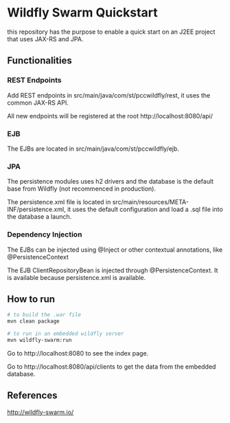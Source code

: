 # Wildfly Swarm Quickstart

this repository has the purpose to enable a quick start on an J2EE project that uses JAX-RS and JPA.

## Functionalities

### REST Endpoints

Add REST endpoints in src/main/java/com/st/pccwildfly/rest, it uses the common JAX-RS API.

All new endpoints will be registered at the root http://localhost:8080/api/

### EJB

The EJBs are located in src/main/java/com/st/pccwildfly/ejb.

### JPA

The persistence modules uses h2 drivers and the database is the default base from Wildfly (not recommenced in 
production).

The persistence.xml file is located in src/main/resources/META-INF/persistence.xml, it uses the default configuration 
and load a .sql file into the database a launch.

### Dependency Injection

The EJBs can be injected using @Inject or other contextual annotations, like @PersistenceContext

The EJB ClientRepositoryBean is injected through @PersistenceContext. It is available because persistence.xml 
is available.

## How to run

```bash
# to build the .war file
mvn clean package

# to run in an embedded wildfly server
mvn wildfly-swarm:run
```

Go to http://localhost:8080 to see the index page.

Go to http://localhost:8080/api/clients to get the data from the embedded database.

## References

http://wildfly-swarm.io/